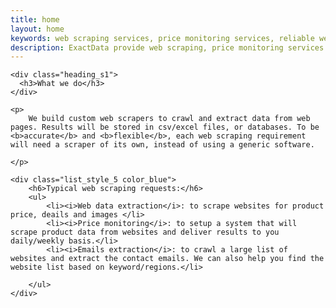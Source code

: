 ```yaml
---
title: home
layout: home
keywords: web scraping services, price monitoring services, reliable web scraping services, best web scraping services, custom web scraping service
description: ExactData provide web scraping, price monitoring services. Our full services will build and setup everything for you.
---
```


<div>
    
    <div class="heading_s1"> 
      <h3>What we do</h3>
    </div>

    <p>
    	We build custom web scrapers to crawl and extract data from web pages. Results will be stored in csv/excel files, or databases. To be <b>accurate</b> and <b>flexible</b>, each web scraping requirement will need a scraper of its own, instead of using a generic software.

    </p>

    <div class="list_style_5 color_blue">
    	<h6>Typical web scraping requests:</h6>
        <ul>
            <li><i>Web data extraction</i>: to scrape websites for product price, deails and images </li>
            <li><i>Price monitoring</i>: to setup a system that will scrape product data from websites and deliver results to you daily/weekly basis.</li>
            <li><i>Emails extraction</i>: to crawl a large list of websites and extract the contact emails. We can also help you find the website list based on keyword/regions.</li>
            
        </ul>
    </div>

</div>



